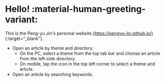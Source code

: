 # Hello!  :material-human-greeting-variant:

This is the Peng-yu Jin's personal website.[(https://pengyu-jin.github.io/)](https://pengyu-jin.github.io/){:target="_blank"}.

- Open an article by theme and directory:
    - On the PC, select a theme from the top tab bar and choose an article from the left-side directory.
    - On mobile, tap the icon in the top left corner to select a theme and article.
- Open an article by searching keywords.

